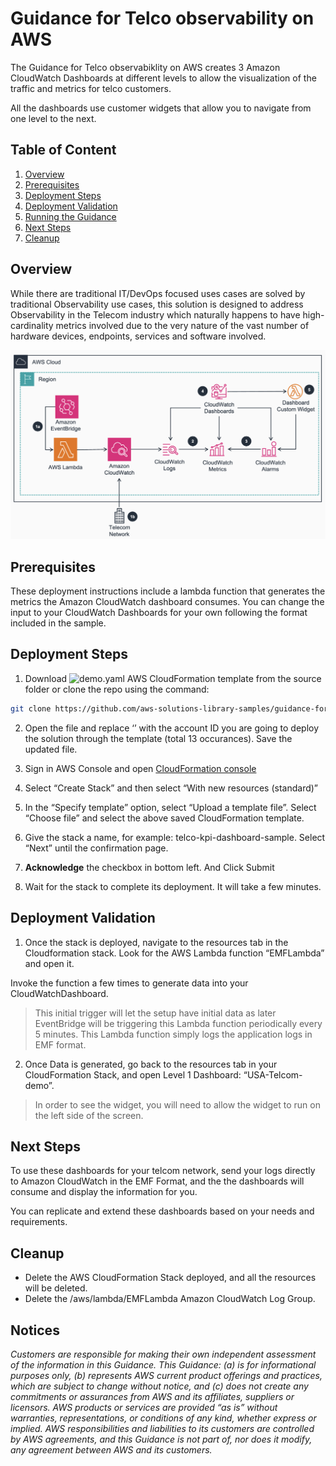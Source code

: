 # Guidance for Telco observability on AWS

The Guidance for Telco observabiklity on AWS creates 3 Amazon CloudWatch Dashboards at different levels to allow the visualization of the traffic and metrics for telco customers.

All the dashboards use customer widgets that allow you to navigate from one level to the next.

## Table of Content

1. [Overview](#overview-required)
2. [Prerequisites](#prerequisites-required)
3. [Deployment Steps](#deployment-steps-required)
4. [Deployment Validation](#deployment-validation-required)
5. [Running the Guidance](#running-the-guidance-required)
6. [Next Steps](#next-steps-required)
7. [Cleanup](#cleanup-required)


## Overview

While there are traditional IT/DevOps focused uses cases are solved by traditional Observability use cases, this solution is designed to address Observability in the Telecom industry which naturally happens to have high-cardinality metrics involved due to the very nature of the vast number of hardware devices, endpoints, services and software involved.

![](/assets/RA.png)

## Prerequisites

These deployment instructions include a lambda function that generates the metrics the Amazon CloudWatch dashboard consumes. You can change the input to your CloudWatch Dashboards for your own following the format included in the sample.

## Deployment Steps

1. Download ![demo.yaml](./source/demo.yaml) AWS CloudFormation template from the source folder or clone the repo using the command: 

```bash
git clone https://github.com/aws-solutions-library-samples/guidance-for-telco-observability-on-aws.git
```

2. Open the file and replace ‘<accountId>’ with the account ID you are going to deploy the solution through the template (total 13 occurances). Save the updated file.

2. Sign in AWS Console and open [CloudFormation console](https://us-east-1.console.aws.amazon.com/cloudformation/home)

3. Select “Create Stack” and then select “With new resources (standard)”

4. In the “Specify template” option, select “Upload a template file”. Select “Choose file” and select the above saved CloudFormation template.

5. Give the stack a name, for example: telco-kpi-dashboard-sample. Select “Next” until the confirmation page.

6. **Acknowledge** the checkbox in bottom left. And Click Submit

7. Wait for the stack to complete its deployment. It will take a few minutes.

## Deployment Validation

1. Once the stack is deployed, navigate to the resources tab in the Cloudformation stack.
Look for the AWS Lambda function “EMFLambda” and open it.

Invoke the function a few times to generate data into your CloudWatchDashboard.
> This initial trigger will let the setup have initial data as later EventBridge will be triggering this Lambda function periodically every 5 minutes. This Lambda function simply logs the application logs in EMF format.

2. Once Data is generated, go back to the resources tab in your CloudFormation Stack, and open Level 1 Dashboard: “USA-Telcom-demo”.

> In order to see the widget, you will need to allow the widget to run on the left side of the screen.


## Next Steps

To use these dashboards for your telcom network, send your logs directly to Amazon CloudWatch in the EMF Format, and the the dashboards will consume and display the information for you.

You can replicate and extend these dashboards based on your needs and requirements.


## Cleanup

- Delete the AWS CloudFormation Stack deployed, and all the resources will be deleted.
- Delete the /aws/lambda/EMFLambda Amazon CloudWatch Log Group.

## Notices

*Customers are responsible for making their own independent assessment of the information in this Guidance. This Guidance: (a) is for informational purposes only, (b) represents AWS current product offerings and practices, which are subject to change without notice, and (c) does not create any commitments or assurances from AWS and its affiliates, suppliers or licensors. AWS products or services are provided “as is” without warranties, representations, or conditions of any kind, whether express or implied. AWS responsibilities and liabilities to its customers are controlled by AWS agreements, and this Guidance is not part of, nor does it modify, any agreement between AWS and its customers.*


